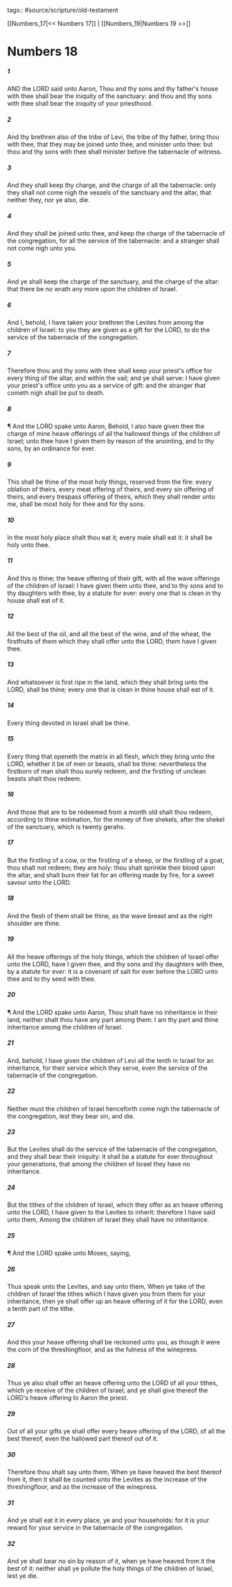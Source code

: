 tags:: #source/scripture/old-testament

[[Numbers_17|<< Numbers 17]] | [[Numbers_19|Numbers 19 >>]]

# Numbers 18

##### 1

AND the LORD said unto Aaron, Thou and thy sons and thy father's house with thee shall bear the iniquity of the sanctuary: and thou and thy sons with thee shall bear the iniquity of your priesthood.

##### 2

And thy brethren also of the tribe of Levi, the tribe of thy father, bring thou with thee, that they may be joined unto thee, and minister unto thee: but thou and thy sons with thee shall minister before the tabernacle of witness.

##### 3

And they shall keep thy charge, and the charge of all the tabernacle: only they shall not come nigh the vessels of the sanctuary and the altar, that neither they, nor ye also, die.

##### 4

And they shall be joined unto thee, and keep the charge of the tabernacle of the congregation, for all the service of the tabernacle: and a stranger shall not come nigh unto you.

##### 5

And ye shall keep the charge of the sanctuary, and the charge of the altar: that there be no wrath any more upon the children of Israel.

##### 6

And I, behold, I have taken your brethren the Levites from among the children of Israel: to you they are given as a gift for the LORD, to do the service of the tabernacle of the congregation.

##### 7

Therefore thou and thy sons with thee shall keep your priest's office for every thing of the altar, and within the vail; and ye shall serve: I have given your priest's office unto you as a service of gift: and the stranger that cometh nigh shall be put to death.

##### 8

¶ And the LORD spake unto Aaron, Behold, I also have given thee the charge of mine heave offerings of all the hallowed things of the children of Israel; unto thee have I given them by reason of the anointing, and to thy sons, by an ordinance for ever.

##### 9

This shall be thine of the most holy things, reserved from the fire: every oblation of theirs, every meat offering of theirs, and every sin offering of theirs, and every trespass offering of theirs, which they shall render unto me, shall be most holy for thee and for thy sons.

##### 10

In the most holy place shalt thou eat it; every male shall eat it: it shall be holy unto thee.

##### 11

And this is thine; the heave offering of their gift, with all the wave offerings of the children of Israel: I have given them unto thee, and to thy sons and to thy daughters with thee, by a statute for ever: every one that is clean in thy house shall eat of it.

##### 12

All the best of the oil, and all the best of the wine, and of the wheat, the firstfruits of them which they shall offer unto the LORD, them have I given thee.

##### 13

And whatsoever is first ripe in the land, which they shall bring unto the LORD, shall be thine; every one that is clean in thine house shall eat of it.

##### 14

Every thing devoted in Israel shall be thine.

##### 15

Every thing that openeth the matrix in all flesh, which they bring unto the LORD, whether it be of men or beasts, shall be thine: nevertheless the firstborn of man shalt thou surely redeem, and the firstling of unclean beasts shalt thou redeem.

##### 16

And those that are to be redeemed from a month old shalt thou redeem, according to thine estimation, for the money of five shekels, after the shekel of the sanctuary, which is twenty gerahs.

##### 17

But the firstling of a cow, or the firstling of a sheep, or the firstling of a goat, thou shalt not redeem; they are holy: thou shalt sprinkle their blood upon the altar, and shalt burn their fat for an offering made by fire, for a sweet savour unto the LORD.

##### 18

And the flesh of them shall be thine, as the wave breast and as the right shoulder are thine.

##### 19

All the heave offerings of the holy things, which the children of Israel offer unto the LORD, have I given thee, and thy sons and thy daughters with thee, by a statute for ever: it is a covenant of salt for ever before the LORD unto thee and to thy seed with thee.

##### 20

¶ And the LORD spake unto Aaron, Thou shalt have no inheritance in their land, neither shalt thou have any part among them: I am thy part and thine inheritance among the children of Israel.

##### 21

And, behold, I have given the children of Levi all the tenth in Israel for an inheritance, for their service which they serve, even the service of the tabernacle of the congregation.

##### 22

Neither must the children of Israel henceforth come nigh the tabernacle of the congregation, lest they bear sin, and die.

##### 23

But the Levites shall do the service of the tabernacle of the congregation, and they shall bear their iniquity: it shall be a statute for ever throughout your generations, that among the children of Israel they have no inheritance.

##### 24

But the tithes of the children of Israel, which they offer as an heave offering unto the LORD, I have given to the Levites to inherit: therefore I have said unto them, Among the children of Israel they shall have no inheritance.

##### 25

¶ And the LORD spake unto Moses, saying,

##### 26

Thus speak unto the Levites, and say unto them, When ye take of the children of Israel the tithes which I have given you from them for your inheritance, then ye shall offer up an heave offering of it for the LORD, even a tenth part of the tithe.

##### 27

And this your heave offering shall be reckoned unto you, as though it were the corn of the threshingfloor, and as the fulness of the winepress.

##### 28

Thus ye also shall offer an heave offering unto the LORD of all your tithes, which ye receive of the children of Israel; and ye shall give thereof the LORD's heave offering to Aaron the priest.

##### 29

Out of all your gifts ye shall offer every heave offering of the LORD, of all the best thereof, even the hallowed part thereof out of it.

##### 30

Therefore thou shalt say unto them, When ye have heaved the best thereof from it, then it shall be counted unto the Levites as the increase of the threshingfloor, and as the increase of the winepress.

##### 31

And ye shall eat it in every place, ye and your households: for it is your reward for your service in the tabernacle of the congregation.

##### 32

And ye shall bear no sin by reason of it, when ye have heaved from it the best of it: neither shall ye pollute the holy things of the children of Israel, lest ye die.
